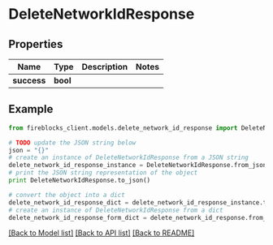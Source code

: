 # DeleteNetworkIdResponse


## Properties

Name | Type | Description | Notes
------------ | ------------- | ------------- | -------------
**success** | **bool** |  | 

## Example

```python
from fireblocks_client.models.delete_network_id_response import DeleteNetworkIdResponse

# TODO update the JSON string below
json = "{}"
# create an instance of DeleteNetworkIdResponse from a JSON string
delete_network_id_response_instance = DeleteNetworkIdResponse.from_json(json)
# print the JSON string representation of the object
print DeleteNetworkIdResponse.to_json()

# convert the object into a dict
delete_network_id_response_dict = delete_network_id_response_instance.to_dict()
# create an instance of DeleteNetworkIdResponse from a dict
delete_network_id_response_form_dict = delete_network_id_response.from_dict(delete_network_id_response_dict)
```
[[Back to Model list]](../README.md#documentation-for-models) [[Back to API list]](../README.md#documentation-for-api-endpoints) [[Back to README]](../README.md)


